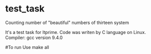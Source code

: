 # test_task
Counting number of "beautiful" numbers of thirteen system

It's a test task for Itprime.
Code was writen by C language on Linux.
Compiler: gcc version 9.4.0

#To run 
Use make all

